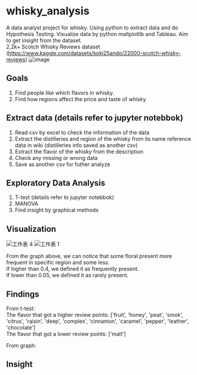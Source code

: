 # whisky_analysis
A data analyst project for whisky. Using python to extract data and do Hypothesis Testing. Visualize data by python maltplotlib and Tableau. Aim to get insight from the dataset.<br>
2,2k+ Scotch Whisky Reviews dataset (https://www.kaggle.com/datasets/koki25ando/22000-scotch-whisky-reviews)
![image](https://github.com/franciskoinno/whisky_analysis/assets/77004397/34a64004-3b45-4baa-9041-6985570ac6a2)

## Goals
1. Find people like which flavors in whisky.
2. Find how regions affect the price and taste of whisky

## Extract data (details refer to jupyter notebbok)
1. Read csv by excel to check the information of the data
2. Extract the distilleries and region of the whisky from its name reference data in wiki (distilleries info saved as another csv)
3. Extract the flavor of the whisky from the description
4. Check any missing or wrong data
5. Save as another csv for futher analyze

## Exploratory Data Analysis
1. T-test (details refer to jupyter notebbok)
2. MANOVA
3. Find insight by graphical methods

## Visualization
![工作表 4](https://github.com/franciskoinno/whisky_analysis/assets/77004397/8c78015b-2dc3-426e-98df-fca82b1fa56c)
![工作表 1](https://github.com/franciskoinno/whisky_analysis/assets/77004397/d888a1ae-eaa7-42eb-98df-8030d234ac4c=400x400)

From the graph above, we can notice that some floral present more frequent in specific region and some less.<br>
If higher than 0.4, we defined it as frequently present. <br>
If lower than 0.05, we defined it as rarely present. <br>

## Findings
From t-test:<br>
The flavor that got a higher review points: ['fruit', 'honey', 'peat', 'smok', 'citrus', 'raisin', 'deep', 'complex', 'cinnamon', 'caramel', 'pepper', 'leather', 'chocolate']<br>
The flavor that got a lower review points: ['malt']<br>

From graph:<br>

## Insight

